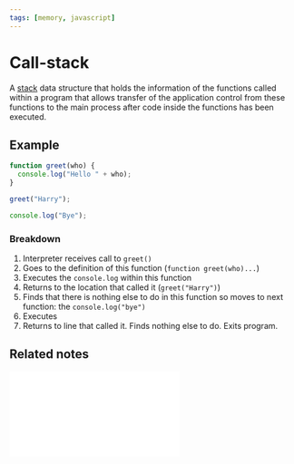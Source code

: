 ```yaml
---
tags: [memory, javascript]
---
```


# Call-stack

A [stack](Stacks.md) data structure that holds the information of the functions
called within a program that allows transfer of the application control from
these functions to the main process after code inside the functions has been
executed.

## Example

```js
function greet(who) {
  console.log("Hello " + who);
}

greet("Harry");

console.log("Bye");
```

### Breakdown

1. Interpreter receives call to `greet()`
2. Goes to the definition of this function (`function greet(who)...`)
3. Executes the `console.log` within this function
4. Returns to the location that called it (`greet("Harry")`)
5. Finds that there is nothing else to do in this function so moves to next
   function: the `console.log("bye")`
6. Executes
7. Returns to line that called it. Finds nothing else to do. Exits program.

## Related notes

![Stack memory](Stack_memory.md)
